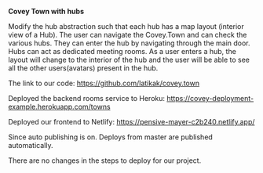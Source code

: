 **Covey Town with hubs**


Modify the hub abstraction such that each hub has a map layout (interior view of a Hub). The user can navigate the Covey.Town and can check the various hubs. They can enter the hub by navigating through the main door. Hubs can act as dedicated meeting rooms. As a user enters a hub, the layout will change to the interior of the hub and the user will be able to see all the other users(avatars) present in the hub. 


The link to our code: https://github.com/latikak/covey.town

Deployed the backend rooms service to Heroku: https://covey-deployment-example.herokuapp.com/towns

Deployed our frontend to Netlify: https://pensive-mayer-c2b240.netlify.app/

Since auto publishing is on. Deploys from master are published automatically.

There are no changes in the steps to deploy for our project.
